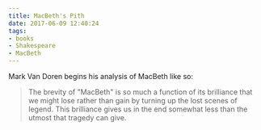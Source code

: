 ```yaml
---
title: MacBeth's Pith
date: 2017-06-09 12:40:24
tags:
- books
- Shakespeare
- MacBeth
---
```


Mark Van Doren begins his analysis of MacBeth like so:
> The brevity of "MacBeth" is so much a function of its brilliance that we might lose rather than gain by turning up the lost scenes of legend. This brilliance gives us in the end somewhat less than the utmost that tragedy can give.
